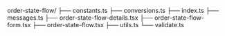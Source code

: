 order-state-flow/
├── constants.ts
├── conversions.ts
├── index.ts
├── messages.ts
├── order-state-flow-details.tsx
├── order-state-flow-form.tsx
├── order-state-flow.tsx
├── utils.ts
└── validate.ts